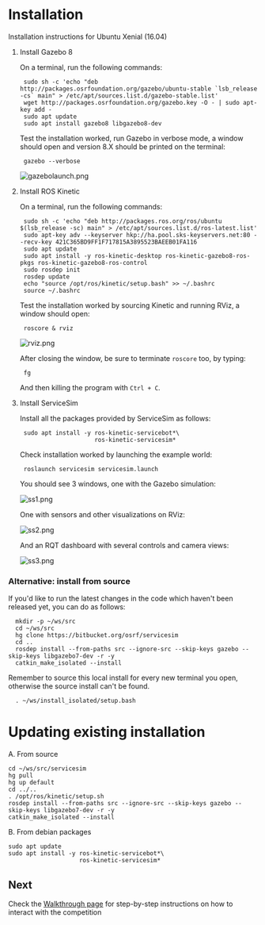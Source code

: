 # Installation

Installation instructions for Ubuntu Xenial (16.04)

1. Install Gazebo 8

    On a terminal, run the following commands:

        sudo sh -c 'echo "deb http://packages.osrfoundation.org/gazebo/ubuntu-stable `lsb_release -cs` main" > /etc/apt/sources.list.d/gazebo-stable.list'
        wget http://packages.osrfoundation.org/gazebo.key -O - | sudo apt-key add -
        sudo apt update
        sudo apt install gazebo8 libgazebo8-dev

    Test the installation worked, run Gazebo in verbose mode, a window should
    open and version 8.X should be printed on the terminal:

        gazebo --verbose

    ![gazebolaunch.png](https://bitbucket.org/repo/gkR8znK/images/443494770-gazebolaunch.png)

1. Install ROS Kinetic

    On a terminal, run the following commands:

        sudo sh -c 'echo "deb http://packages.ros.org/ros/ubuntu $(lsb_release -sc) main" > /etc/apt/sources.list.d/ros-latest.list'
        sudo apt-key adv --keyserver hkp://ha.pool.sks-keyservers.net:80 --recv-key 421C365BD9FF1F717815A3895523BAEEB01FA116
        sudo apt update
        sudo apt install -y ros-kinetic-desktop ros-kinetic-gazebo8-ros-pkgs ros-kinetic-gazebo8-ros-control
        sudo rosdep init
        rosdep update
        echo "source /opt/ros/kinetic/setup.bash" >> ~/.bashrc
        source ~/.bashrc

    Test the installation worked by sourcing Kinetic and running RViz, a window
    should open:

        roscore & rviz

    ![rviz.png](https://bitbucket.org/repo/gkR8znK/images/3117604865-rviz.png)

    After closing the window, be sure to terminate `roscore` too, by typing:

        fg

    And then killing the program with `Ctrl + C`.
        

1. Install ServiceSim

    Install all the packages provided by ServiceSim as follows:

        sudo apt install -y ros-kinetic-servicebot*\
                            ros-kinetic-servicesim*

    Check installation worked by launching the example world:

        roslaunch servicesim servicesim.launch

    You should see 3 windows, one with the Gazebo simulation:

    ![ss1.png](https://bitbucket.org/repo/gkR8znK/images/287547113-ss1.png)

    One with sensors and other visualizations on RViz:

    ![ss2.png](https://bitbucket.org/repo/gkR8znK/images/1518887213-ss2.png)

    And an RQT dashboard with several controls and camera views:

    ![ss3.png](https://bitbucket.org/repo/gkR8znK/images/1585354643-ss3.png)

### Alternative: install from source

If you'd like to run the latest changes in the code which haven't been released yet, you can do as follows:

      mkdir -p ~/ws/src
      cd ~/ws/src
      hg clone https://bitbucket.org/osrf/servicesim
      cd ..
      rosdep install --from-paths src --ignore-src --skip-keys gazebo --skip-keys libgazebo7-dev -r -y
      catkin_make_isolated --install

Remember to source this local install for every new terminal you open, otherwise the source install can't be found.

      . ~/ws/install_isolated/setup.bash

# Updating existing installation

A. From source

    cd ~/ws/src/servicesim
    hg pull
    hg up default
    cd ../..
    . /opt/ros/kinetic/setup.sh
    rosdep install --from-paths src --ignore-src --skip-keys gazebo --skip-keys libgazebo7-dev -r -y
    catkin_make_isolated --install

B. From debian packages

    sudo apt update
    sudo apt install -y ros-kinetic-servicebot*\
                        ros-kinetic-servicesim*

## Next

Check the [Walkthrough page](https://bitbucket.org/osrf/servicesim/wiki/Walkthrough) for step-by-step instructions on how to interact with the competition
